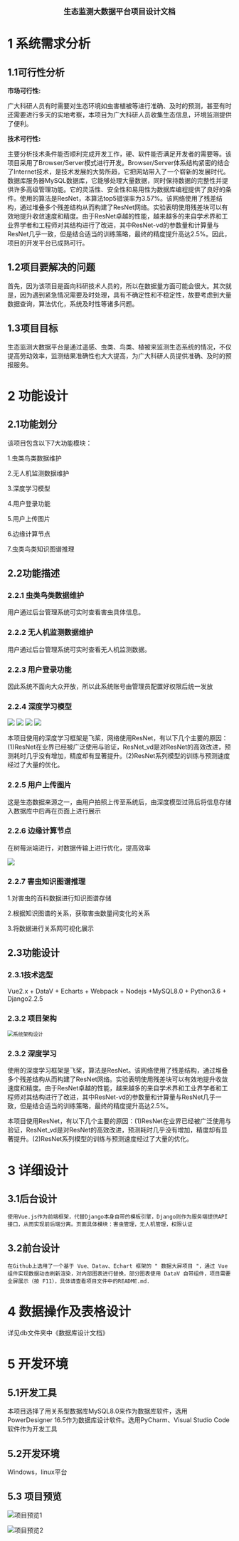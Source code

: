 
<center><big><b>生态监测大数据平台项目设计文档</b></big></center>

# 1 系统需求分析

## 1.1可行性分析

**市场可行性:**

  广大科研人员有时需要对生态环境如虫害植被等进行准确、及时的预测，甚至有时还需要进行多天的实地考察，本项目为广大科研人员收集生态信息，环境监测提供了便利。

**技术可行性:**

  主要分析技术条件能否顺利完成开发工作，硬、软件能否满足开发者的需要等。该项目采用了Browser/Server模式进行开发。Browser/Server体系结构紧密的结合了Internet技术，是技术发展的大势所趋，它把网站带入了一个崭新的发展时代。数据库服务器MySQL数据库，它能够处理大量数据，同时保持数据的完整性并提供许多高级管理功能。它的灵活性、安全性和易用性为数据库编程提供了良好的条件。使用的算法是ResNet，本算法top5错误率为3.57%。该网络使用了残差结构，通过堆叠多个残差结构从而构建了ResNet网络。实验表明使用残差块可以有效地提升收敛速度和精度。由于ResNet卓越的性能，越来越多的来自学术界和工业界学者和工程师对其结构进行了改进，其中ResNet-vd的参数量和计算量与ResNet几乎一致，但是结合适当的训练策略，最终的精度提升高达2.5%。因此，项目的开发平台已成熟可行。

## 1.2项目要解决的问题

  首先，因为该项目是面向科研技术人员的，所以在数据量方面可能会很大。其次就是，因为遇到紧急情况需要及时处理，具有不确定性和不稳定性，故要考虑到大量数据查询，算法优化，系统及时性等诸多问题。

## 1.3项目目标

  生态监测大数据平台是通过遥感、虫类、鸟类、植被来监测生态系统的情况，不仅提高劳动效率，监测结果准确性也大大提高，为广大科研人员提供准确、及时的预报服务。

# 2 功能设计

## 2.1功能划分

该项目包含以下7大功能模块：

1.虫类鸟类数据维护

2.无人机监测数据维护

3.深度学习模型

4.用户登录功能

5.用户上传图片

6.边缘计算节点

7.虫类鸟类知识图谱推理

## 2.2功能描述

### 2.2.1 虫类鸟类数据维护

  用户通过后台管理系统可实时查看害虫具体信息。

### 2.2.2 无人机监测数据维护

  用户通过后台管理系统可实时查看无人机监测数据。

### 2.2.3 用户登录功能

  因此系统不面向大众开放，所以此系统账号由管理员配置好权限后统一发放

### 2.2.4 深度学习模型
<img src="./imgs/2.png">
<img src="./imgs/1.jpg">
<img src="./imgs/3.jpg">
<img src="./imgs/inference.pdmodel.svg" >


  本项目使用的深度学习框架是飞桨，网络使用ResNet，有以下几个主要的原因：(1)ResNet在业界已经被广泛使用与验证，ResNet_vd是对ResNet的高效改进，预测耗时几乎没有增加，精度却有显著提升。(2)ResNet系列模型的训练与预测速度经过了大量的优化。

### 2.2.5 用户上传图片

  这是生态数据来源之一，由用户拍照上传至系统后，由深度模型过筛后将信息存储入数据库中后再在页面上进行展示

### 2.2.6 边缘计算节点

  在树莓派端进行，对数据传输上进行优化，提高效率

<img src="./imgs/pi.jpg"/>

### 2.2.7 害虫知识图谱推理

 1.对害虫的百科数据进行知识图谱存储

 2.根据知识图谱的关系，获取害虫数量间变化的关系

 3.将数据进行关系网可视化展示

## 2.3功能设计

### 2.3.1技术选型

 Vue2.x + DataV + Echarts + Webpack + Nodejs +MySQL8.0 + Python3.6 + Django2.2.5

### 2.3.2 项目架构

<img src="./imgs/系统架构设计.svg" alt="系统架构设计" style="zoom:80%;" />

### 2.3.2 深度学习

  使用的深度学习框架是飞桨，算法是ResNet。该网络使用了残差结构，通过堆叠多个残差结构从而构建了ResNet网络。实验表明使用残差块可以有效地提升收敛速度和精度。由于ResNet卓越的性能，越来越多的来自学术界和工业界学者和工程师对其结构进行了改进，其中ResNet-vd的参数量和计算量与ResNet几乎一致，但是结合适当的训练策略，最终的精度提升高达2.5%。

  本项目使用ResNet，有以下几个主要的原因：(1)ResNet在业界已经被广泛使用与验证，ResNet_vd是对ResNet的高效改进，预测耗时几乎没有增加，精度却有显著提升。(2)ResNet系列模型的训练与预测速度经过了大量的优化。

# 3 详细设计

## 3.1后台设计

  	使用Vue.js作为前端框架，代替Django本身自带的模板引擎，Django则作为服务端提供API接口，从而实现前后端分离。页面具体模块：害虫管理，无人机管理，权限认证

## 3.2前台设计

  	在Github上选用了一个基于 Vue、Datav、Echart 框架的 " 数据大屏项目 "，通过 Vue 组件实现数据动态刷新渲染，对内部图表进行替换，部分图表使用 DataV 自带组件，项目需要全屏展示（按 F11），具体请查看项目文件中的README.md.

# 4 数据操作及表格设计

详见db文件夹中《数据库设计文档》

# 5 开发环境

## 5.1开发工具

本项目选择了用关系型数据库MySQL8.0来作为数据库软件，选用PowerDesigner 16.5作为数据库设计软件。选用PyCharm、Visual Studio Code软件作为开发工具

## 5.2开发环境

Windows，linux平台

## 5.3 项目预览

![项目预览1](.\imgs\项目预览1.png)

![项目预览2](.\imgs\项目预览2.png)


